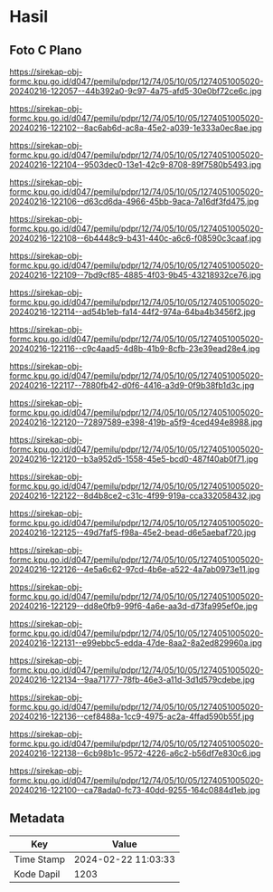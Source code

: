 # Hasil

## Foto C Plano

https://sirekap-obj-formc.kpu.go.id/d047/pemilu/pdpr/12/74/05/10/05/1274051005020-20240216-122057--44b392a0-9c97-4a75-afd5-30e0bf72ce6c.jpg

https://sirekap-obj-formc.kpu.go.id/d047/pemilu/pdpr/12/74/05/10/05/1274051005020-20240216-122102--8ac6ab6d-ac8a-45e2-a039-1e333a0ec8ae.jpg

https://sirekap-obj-formc.kpu.go.id/d047/pemilu/pdpr/12/74/05/10/05/1274051005020-20240216-122104--9503dec0-13e1-42c9-8708-89f7580b5493.jpg

https://sirekap-obj-formc.kpu.go.id/d047/pemilu/pdpr/12/74/05/10/05/1274051005020-20240216-122106--d63cd6da-4966-45bb-9aca-7a16df3fd475.jpg

https://sirekap-obj-formc.kpu.go.id/d047/pemilu/pdpr/12/74/05/10/05/1274051005020-20240216-122108--6b4448c9-b431-440c-a6c6-f08590c3caaf.jpg

https://sirekap-obj-formc.kpu.go.id/d047/pemilu/pdpr/12/74/05/10/05/1274051005020-20240216-122109--7bd9cf85-4885-4f03-9b45-43218932ce76.jpg

https://sirekap-obj-formc.kpu.go.id/d047/pemilu/pdpr/12/74/05/10/05/1274051005020-20240216-122114--ad54b1eb-fa14-44f2-974a-64ba4b3456f2.jpg

https://sirekap-obj-formc.kpu.go.id/d047/pemilu/pdpr/12/74/05/10/05/1274051005020-20240216-122116--c9c4aad5-4d8b-41b9-8cfb-23e39ead28e4.jpg

https://sirekap-obj-formc.kpu.go.id/d047/pemilu/pdpr/12/74/05/10/05/1274051005020-20240216-122117--7880fb42-d0f6-4416-a3d9-0f9b38fb1d3c.jpg

https://sirekap-obj-formc.kpu.go.id/d047/pemilu/pdpr/12/74/05/10/05/1274051005020-20240216-122120--72897589-e398-419b-a5f9-4ced494e8988.jpg

https://sirekap-obj-formc.kpu.go.id/d047/pemilu/pdpr/12/74/05/10/05/1274051005020-20240216-122120--b3a952d5-1558-45e5-bcd0-487f40ab0f71.jpg

https://sirekap-obj-formc.kpu.go.id/d047/pemilu/pdpr/12/74/05/10/05/1274051005020-20240216-122122--8d4b8ce2-c31c-4f99-919a-cca332058432.jpg

https://sirekap-obj-formc.kpu.go.id/d047/pemilu/pdpr/12/74/05/10/05/1274051005020-20240216-122125--49d7faf5-f98a-45e2-bead-d6e5aebaf720.jpg

https://sirekap-obj-formc.kpu.go.id/d047/pemilu/pdpr/12/74/05/10/05/1274051005020-20240216-122126--4e5a6c62-97cd-4b6e-a522-4a7ab0973e11.jpg

https://sirekap-obj-formc.kpu.go.id/d047/pemilu/pdpr/12/74/05/10/05/1274051005020-20240216-122129--dd8e0fb9-99f6-4a6e-aa3d-d73fa995ef0e.jpg

https://sirekap-obj-formc.kpu.go.id/d047/pemilu/pdpr/12/74/05/10/05/1274051005020-20240216-122131--e99ebbc5-edda-47de-8aa2-8a2ed829960a.jpg

https://sirekap-obj-formc.kpu.go.id/d047/pemilu/pdpr/12/74/05/10/05/1274051005020-20240216-122134--9aa71777-78fb-46e3-a11d-3d1d579cdebe.jpg

https://sirekap-obj-formc.kpu.go.id/d047/pemilu/pdpr/12/74/05/10/05/1274051005020-20240216-122136--cef8488a-1cc9-4975-ac2a-4ffad590b55f.jpg

https://sirekap-obj-formc.kpu.go.id/d047/pemilu/pdpr/12/74/05/10/05/1274051005020-20240216-122138--6cb98b1c-9572-4226-a6c2-b56df7e830c6.jpg

https://sirekap-obj-formc.kpu.go.id/d047/pemilu/pdpr/12/74/05/10/05/1274051005020-20240216-122100--ca78ada0-fc73-40dd-9255-164c0884d1eb.jpg


## Metadata

| Key        | Value               |
| ---------- | ------------------- |
| Time Stamp | 2024-02-22 11:03:33 |
| Kode Dapil | 1203                |



